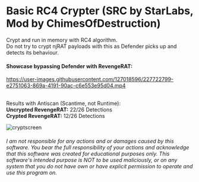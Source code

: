 # Basic RC4 Crypter (SRC by StarLabs, Mod by ChimesOfDestruction)
Crypt and run in memory with RC4 algorithm.  
Do not try to crypt njRAT payloads with this as Defender picks up and detects its behaviour.  
#### Showcase bypassing Defender with RevengeRAT:


https://user-images.githubusercontent.com/127018596/227722799-e2751063-869a-4191-90ac-c6e553e95d04.mp4


⠀  
Results with Antiscan (Scantime, not Runtime):  
**Uncrypted RevengeRAT:** 22/26 Detections  
**Crypted RevengeRAT:** 12/26 Detections  

![cryptscreen](https://user-images.githubusercontent.com/127018596/227720589-3249542e-60cf-401d-b030-814db0d2c343.PNG)

###### I am not responsible for any actions and or damages caused by this software. You bear the full responsibility of your actions and acknowledge that this software was created for educational purposes only. This software's intended purpose is NOT to be used maliciously, or on any system that you do not have own or have explicit permission to operate and use this program on.
